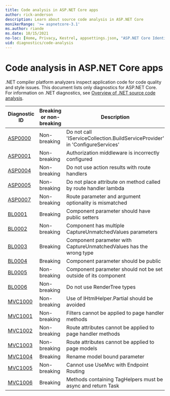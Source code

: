 ```yaml
---
title: Code analysis in ASP.NET Core apps
author: rick-anderson
description: Learn about source code analysis in ASP.NET Core
monikerRange: '>= aspnetcore-3.1'
ms.author: riande
ms.date: 10/15/2021
no-loc: [Home, Privacy, Kestrel, appsettings.json, "ASP.NET Core Identity", cookie, Cookie, Blazor, "Blazor Server", "Blazor WebAssembly", "Identity", "Let's Encrypt", Razor, SignalR]
uid: diagnostics/code-analysis
---
```

# Code analysis in ASP.NET Core apps

.NET compiler platform analyzers inspect application code for code quality and style issues. This document lists only diagnostics for ASP.NET Core. For information on .NET diagnostics, see [Overview of .NET source code analysis](/dotnet/fundamentals/code-analysis/overview).

| Diagnostic ID | Breaking or non-breaking | Description |
| - | - | - |
| [ASP0000](xref:diagnostics/asp0000) | Non-breaking | Do not call 'IServiceCollection.BuildServiceProvider' in 'ConfigureServices' |
| [ASP0001](xref:diagnostics/asp0001) | Non-breaking | Authorization middleware is incorrectly configured |
| [ASP0004](xref:diagnostics/asp0004) | Non-breaking | Do not use action results with route handlers |
| [ASP0005](xref:diagnostics/asp0005) | Non-breaking | Do not place attribute on method called by route handler lambda |
| [ASP0007](xref:diagnostics/asp0007) | Non-breaking | Route parameter and argument optionality is mismatched |
| [BL0001](xref:diagnostics/bl0001) | Breaking | Component parameter should have public setters |
| [BL0002](xref:diagnostics/bl0002) | Non-breaking | Component has multiple CaptureUnmatchedValues parameters |
| [BL0003](xref:diagnostics/bl0003) | Breaking | Component parameter with CaptureUnmatchedValues has the wrong type |
| [BL0004](xref:diagnostics/bl0004) | Breaking | Component parameter should be public |
| [BL0005](xref:diagnostics/bl0005) | Non-breaking | Component parameter should not be set outside of its component |
| [BL0006](xref:diagnostics/bl0006) | Non-breaking | Do not use RenderTree types |
| [MVC1000](xref:diagnostics/mvc1000) | Non-breaking | Use of IHtmlHelper.Partial should be avoided |
| [MVC1001](xref:diagnostics/mvc1001) | Non-breaking | Filters cannot be applied to page handler methods |
| [MVC1002](xref:diagnostics/mvc1002) | Non-breaking | Route attributes cannot be applied to page handler methods |
| [MVC1003](xref:diagnostics/mvc1003) | Non-breaking | Route attributes cannot be applied to page models |
| [MVC1004](xref:diagnostics/mvc1004) | Breaking | Rename model bound parameter |
| [MVC1005](xref:diagnostics/mvc1005) | Non-breaking | Cannot use UseMvc with Endpoint Routing |
| [MVC1006](xref:diagnostics/mvc1006) | Breaking | Methods containing TagHelpers must be async and return Task |
